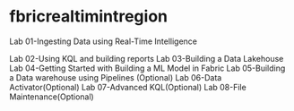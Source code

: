 # fbricrealtimintregion
Lab 01-Ingesting Data using Real-Time Intelligence

Lab 02-Using KQL and building reports
Lab 03-Building a Data Lakehouse
Lab 04-Getting Started with Building a ML Model in Fabric
Lab 05-Building a Data warehouse using Pipelines (Optional)
Lab 06-Data Activator(Optional)
Lab 07-Advanced KQL(Optional)
Lab 08-File Maintenance(Optional)
